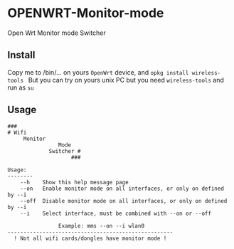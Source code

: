 # OPENWRT-Monitor-mode
Open Wrt Monitor mode Switcher

## Install
Copy me to /bin/... on yours ```OpenWrt``` device, and ```opkg install wireless-tools ```
But you can try on yours unix PC but you need ```wireless-tools``` and run as ```su``` 


## Usage

```
###                      
# Wifi                   
     Monitor             
                Mode           
             Switcher #  
                    ###  
  
Usage:  
--------  
    --h    Show this help message page  
    --on   Enable monitor mode on all interfaces, or only on defined by --i 
    --off  Disable monitor mode on all interfaces, or only on defined by --i  
    --i    Select interface, must be combined with --on or --off  
  
                Example: mms --on --i wlan0  
----------------------------------------------------  
  ! Not all wifi cards/dongles have monitor mode !  
```
